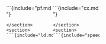 <style>
  body {
    display: flex;
  }
  section {
    width: 25%;
  }
  
</style>

<section>
```{include="pf.md"}

```
</section>
<section>
```{include="ld.md"}

```
</section>
<section>
```{include="cx.md"}

```
</section>
<section>
```{include="speech.md"}

```
</section>
